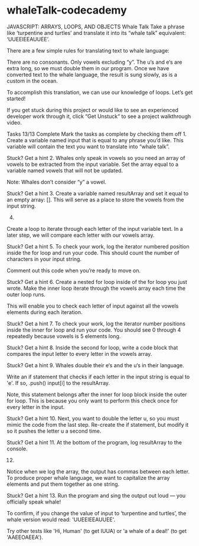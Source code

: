 # whaleTalk-codecademy
JAVASCRIPT: ARRAYS, LOOPS, AND OBJECTS
Whale Talk
Take a phrase like ‘turpentine and turtles’ and translate it into its “whale talk” equivalent: ‘UUEEIEEAUUEE’.

There are a few simple rules for translating text to whale language:

There are no consonants. Only vowels excluding “y”.
The u‘s and e‘s are extra long, so we must double them in our program.
Once we have converted text to the whale language, the result is sung slowly, as is a custom in the ocean.

To accomplish this translation, we can use our knowledge of loops. Let’s get started!

If you get stuck during this project or would like to see an experienced developer work through it, click “Get Unstuck“ to see a project walkthrough video.

Tasks
13/13 Complete
Mark the tasks as complete by checking them off
1.
Create a variable named input that is equal to any phrase you’d like. This variable will contain the text you want to translate into “whale talk”.


Stuck? Get a hint
2.
Whales only speak in vowels so you need an array of vowels to be extracted from the input variable. Set the array equal to a variable named vowels that will not be updated.

Note: Whales don’t consider “y” a vowel.


Stuck? Get a hint
3.
Create a variable named resultArray and set it equal to an empty array: []. This will serve as a place to store the vowels from the input string.

4.
Create a loop to iterate through each letter of the input variable text. In a later step, we will compare each letter with our vowels array.


Stuck? Get a hint
5.
To check your work, log the iterator numbered position inside the for loop and run your code. This should count the number of characters in your input string.

Comment out this code when you’re ready to move on.


Stuck? Get a hint
6.
Create a nested for loop inside of the for loop you just wrote. Make the inner loop iterate through the vowels array each time the outer loop runs.

This will enable you to check each letter of input against all the vowels elements during each iteration.


Stuck? Get a hint
7.
To check your work, log the iterator number positions inside the inner for loop and run your code. You should see 0 through 4 repeatedly because vowels is 5 elements long.


Stuck? Get a hint
8.
Inside the second for loop, write a code block that compares the input letter to every letter in the vowels array.


Stuck? Get a hint
9.
Whales double their e‘s and the u‘s in their language.

Write an if statement that checks if each letter in the input string is equal to 'e'. If so, .push() input[i] to the resultArray.

Note, this statement belongs after the inner for loop block inside the outer for loop. This is because you only want to perform this check once for every letter in the input.


Stuck? Get a hint
10.
Next, you want to double the letter u, so you must mimic the code from the last step. Re-create the if statement, but modify it so it pushes the letter u a second time.


Stuck? Get a hint
11.
At the bottom of the program, log resultArray to the console.

12.
Notice when we log the array, the output has commas between each letter. To produce proper whale language, we want to capitalize the array elements and put them together as one string.


Stuck? Get a hint
13.
Run the program and sing the output out loud — you officially speak whale!

To confirm, if you change the value of input to ‘turpentine and turtles’, the whale version would read: 'UUEEIEEAUUEE'.

Try other tests like 'Hi, Human' (to get IUUA) or 'a whale of a deal!' (to get 'AAEEOAEEA').

